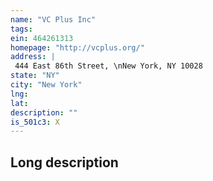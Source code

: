 ```yaml
---
name: "VC Plus Inc"
tags:
ein: 464261313
homepage: "http://vcplus.org/"
address: |
 444 East 86th Street, \nNew York, NY 10028
state: "NY"
city: "New York"
lng: 
lat: 
description: ""
is_501c3: X
---
```


## Long description


